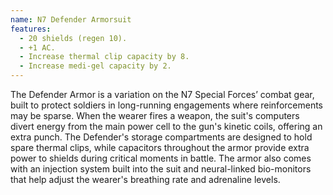 ```yaml
---
name: N7 Defender Armorsuit
features:
  - 20 shields (regen 10).
  - +1 AC.
  - Increase thermal clip capacity by 8.
  - Increase medi-gel capacity by 2.
---
```

The Defender Armor is a variation on the N7 Special Forces’ combat gear, built to protect soldiers in long-running engagements where reinforcements may be sparse. When the wearer fires a weapon, the suit's computers divert energy from the main power cell to the gun's kinetic coils, offering an extra punch. The Defender's storage compartments are designed to hold spare thermal clips, while capacitors throughout the armor provide extra power to shields during critical moments in battle. The armor also comes with an injection system built into the suit and neural-linked bio-monitors that help adjust the wearer's breathing rate and adrenaline levels.